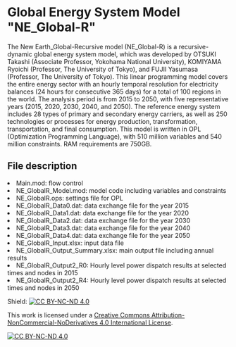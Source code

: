 # Global Energy System Model "NE_Global-R"
The New Earth_Global-Recursive model (NE_Global-R) is a recursive-dynamic global energy system model, which was developed by OTSUKI Takashi (Associate Professor, Yokohama National University), KOMIYAMA Ryoichi (Professor, The University of Tokyo), and FUJII Yasumasa (Professor, The University of Tokyo). This linear programming model covers the entire energy sector with an hourly temporal resolution for electricity balances (24 hours for consecutive 365 days) for a total of 100 regions in the world. The analysis period is from 2015 to 2050, with five representative years (2015, 2020, 2030, 2040, and 2050). The reference energy system includes 28 types of primary and secondary energy carriers, as well as 250 technologies or processes for energy production, transformation, transportation, and final consumption. This model is written in OPL (Optimization Programming Language), with 510 million variables and 540 million constraints. RAM requirements are 750GB.

## File description
<li>Main.mod: flow control
<li>NE_GlobalR_Model.mod: model code including variables and constraints
<li>NE_GlobalR.ops: settings file for OPL
<li>NE_GlobalR_Data0.dat: data exchange file for the year 2015
<li>NE_GlobalR_Data1.dat: data exchange file for the year 2020
<li>NE_GlobalR_Data2.dat: data exchange file for the year 2030
<li>NE_GlobalR_Data3.dat: data exchange file for the year 2040
<li>NE_GlobalR_Data4.dat: data exchange file for the year 2050
<li>NE_GlobalR_Input.xlsx: input data file
<li>NE_GlobalR_Output_Summary.xlsx: main output file including annual results
<li>NE_GlobalR_Output2_R0: Hourly level power dispatch results at selected times and nodes in 2015
<li>NE_GlobalR_Output2_R4: Hourly level power dispatch results at selected times and nodes in 2050


Shield: [![CC BY-NC-ND 4.0][cc-by-nc-nd-shield]][cc-by-nc-nd]

This work is licensed under a
[Creative Commons Attribution-NonCommercial-NoDerivatives 4.0 International License][cc-by-nc-nd].

[![CC BY-NC-ND 4.0][cc-by-nc-nd-image]][cc-by-nc-nd]

[cc-by-nc-nd]: http://creativecommons.org/licenses/by-nc-nd/4.0/
[cc-by-nc-nd-image]: https://licensebuttons.net/l/by-nc-nd/4.0/88x31.png
[cc-by-nc-nd-shield]: https://img.shields.io/badge/License-CC%20BY--NC--ND%204.0-lightgrey.svg
